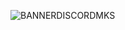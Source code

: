 ![BANNERDISCORDMKS](https://github.com/Sxntido/Sxntido/assets/85844486/7603f80d-c0ca-4e25-9a3c-2151d36acdf7)
